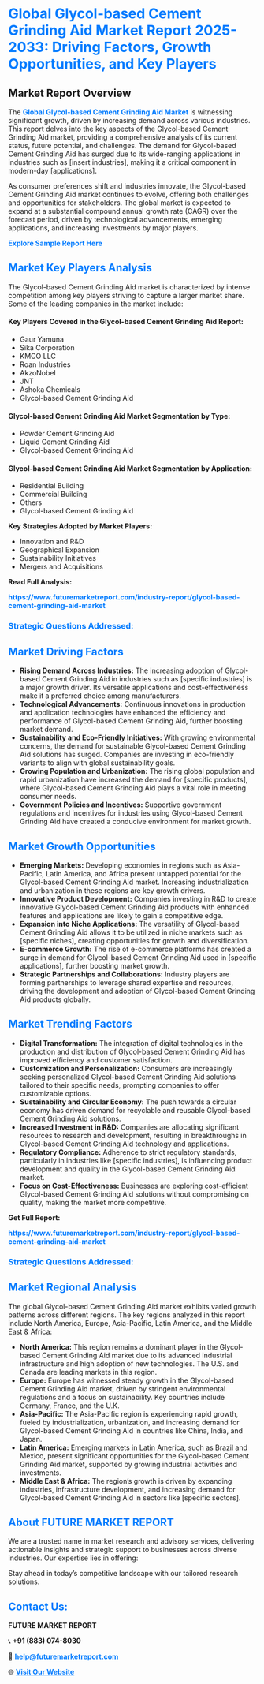 <h1 style="color: #007BFF;">Global Glycol-based Cement Grinding Aid Market Report 2025-2033: Driving Factors, Growth Opportunities, and Key Players</h1>

<section id="overview">
<h2>Market Report Overview</h2>
<p>The <a href="https://www.futuremarketreport.com/industry-report/glycol-based-cement-grinding-aid-market" style="color: #007BFF; text-decoration: none;"><strong>Global Glycol-based Cement Grinding Aid Market</strong></a> is witnessing significant growth, driven by increasing demand across various industries. This report delves into the key aspects of the Glycol-based Cement Grinding Aid market, providing a comprehensive analysis of its current status, future potential, and challenges. The demand for Glycol-based Cement Grinding Aid has surged due to its wide-ranging applications in industries such as [insert industries], making it a critical component in modern-day [applications].</p>
<p>As consumer preferences shift and industries innovate, the Glycol-based Cement Grinding Aid market continues to evolve, offering both challenges and opportunities for stakeholders. The global market is expected to expand at a substantial compound annual growth rate (CAGR) over the forecast period, driven by technological advancements, emerging applications, and increasing investments by major players.</p>
</section>

<section id="overview">
<p><a href="https://www.futuremarketreport.com/request-sample/reportId=97239" style="color: #007BFF; text-decoration: none;"><strong>Explore Sample Report Here</strong></a></p>
</section>

<section id="key-players">
<h2 style="color: #007BFF;">Market Key Players Analysis</h2>
<p>The Glycol-based Cement Grinding Aid market is characterized by intense competition among key players striving to capture a larger market share. Some of the leading companies in the market include:</p>
<h4>Key Players Covered in the Glycol-based Cement Grinding Aid Report:</h4>
<ul><li>Gaur Yamuna</li><li>Sika Corporation</li><li>KMCO LLC</li><li>Roan Industries</li><li>AkzoNobel</li><li>JNT</li><li>Ashoka Chemicals</li><li>Glycol-based Cement Grinding Aid</li></ul>
<h4>Glycol-based Cement Grinding Aid Market Segmentation by Type:</h4>
<ul><li>Powder Cement Grinding Aid</li><li>Liquid Cement Grinding Aid</li><li>Glycol-based Cement Grinding Aid</li></ul>

<h4>Glycol-based Cement Grinding Aid Market Segmentation by Application:</h4>
<ul><li>Residential Building</li><li>Commercial Building</li><li>Others</li><li>Glycol-based Cement Grinding Aid</li></ul>
<p><strong>Key Strategies Adopted by Market Players:</strong></p>
<ul>
<li>Innovation and R&D</li>
<li>Geographical Expansion</li>
<li>Sustainability Initiatives</li>
<li>Mergers and Acquisitions</li>
</ul>
</section>

<section>
<p><strong>Read Full Analysis: </strong></p><a href="https://www.futuremarketreport.com/industry-report/glycol-based-cement-grinding-aid-market" style="color: #007BFF; text-decoration: none;"><strong>https://www.futuremarketreport.com/industry-report/glycol-based-cement-grinding-aid-market</strong></a>
<h3 style="color: #007BFF;">Strategic Questions Addressed:</h3>
</section>

<section id="driving-factors">
<h2 style="color: #007BFF;">Market Driving Factors</h2>
<ul>
<li><strong>Rising Demand Across Industries:</strong> The increasing adoption of Glycol-based Cement Grinding Aid in industries such as [specific industries] is a major growth driver. Its versatile applications and cost-effectiveness make it a preferred choice among manufacturers.</li>
<li><strong>Technological Advancements:</strong> Continuous innovations in production and application technologies have enhanced the efficiency and performance of Glycol-based Cement Grinding Aid, further boosting market demand.</li>
<li><strong>Sustainability and Eco-Friendly Initiatives:</strong> With growing environmental concerns, the demand for sustainable Glycol-based Cement Grinding Aid solutions has surged. Companies are investing in eco-friendly variants to align with global sustainability goals.</li>
<li><strong>Growing Population and Urbanization:</strong> The rising global population and rapid urbanization have increased the demand for [specific products], where Glycol-based Cement Grinding Aid plays a vital role in meeting consumer needs.</li>
<li><strong>Government Policies and Incentives:</strong> Supportive government regulations and incentives for industries using Glycol-based Cement Grinding Aid have created a conducive environment for market growth.</li>
</ul>
</section>

<section id="growth-opportunities">
<h2 style="color: #007BFF;">Market Growth Opportunities</h2>
<ul>
<li><strong>Emerging Markets:</strong> Developing economies in regions such as Asia-Pacific, Latin America, and Africa present untapped potential for the Glycol-based Cement Grinding Aid market. Increasing industrialization and urbanization in these regions are key growth drivers.</li>
<li><strong>Innovative Product Development:</strong> Companies investing in R&D to create innovative Glycol-based Cement Grinding Aid products with enhanced features and applications are likely to gain a competitive edge.</li>
<li><strong>Expansion into Niche Applications:</strong> The versatility of Glycol-based Cement Grinding Aid allows it to be utilized in niche markets such as [specific niches], creating opportunities for growth and diversification.</li>
<li><strong>E-commerce Growth:</strong> The rise of e-commerce platforms has created a surge in demand for Glycol-based Cement Grinding Aid used in [specific applications], further boosting market growth.</li>
<li><strong>Strategic Partnerships and Collaborations:</strong> Industry players are forming partnerships to leverage shared expertise and resources, driving the development and adoption of Glycol-based Cement Grinding Aid products globally.</li>
</ul>
</section>

<section id="trending-factors">
<h2 style="color: #007BFF;">Market Trending Factors</h2>
<ul>
<li><strong>Digital Transformation:</strong> The integration of digital technologies in the production and distribution of Glycol-based Cement Grinding Aid has improved efficiency and customer satisfaction.</li>
<li><strong>Customization and Personalization:</strong> Consumers are increasingly seeking personalized Glycol-based Cement Grinding Aid solutions tailored to their specific needs, prompting companies to offer customizable options.</li>
<li><strong>Sustainability and Circular Economy:</strong> The push towards a circular economy has driven demand for recyclable and reusable Glycol-based Cement Grinding Aid solutions.</li>
<li><strong>Increased Investment in R&D:</strong> Companies are allocating significant resources to research and development, resulting in breakthroughs in Glycol-based Cement Grinding Aid technology and applications.</li>
<li><strong>Regulatory Compliance:</strong> Adherence to strict regulatory standards, particularly in industries like [specific industries], is influencing product development and quality in the Glycol-based Cement Grinding Aid market.</li>
<li><strong>Focus on Cost-Effectiveness:</strong> Businesses are exploring cost-efficient Glycol-based Cement Grinding Aid solutions without compromising on quality, making the market more competitive.</li>
</ul>
</section>

<section>
<p><strong>Get Full Report: </strong></p><a href="https://www.futuremarketreport.com/industry-report/glycol-based-cement-grinding-aid-market" style="color: #007BFF; text-decoration: none;"><strong>https://www.futuremarketreport.com/industry-report/glycol-based-cement-grinding-aid-market</strong></a>
<h3 style="color: #007BFF;">Strategic Questions Addressed:</h3>
</section>


<section id="regional-analysis">
<h2 style="color: #007BFF;">Market Regional Analysis</h2>
<p>The global Glycol-based Cement Grinding Aid market exhibits varied growth patterns across different regions. The key regions analyzed in this report include North America, Europe, Asia-Pacific, Latin America, and the Middle East & Africa:</p>
<ul>
<li><strong>North America:</strong> This region remains a dominant player in the Glycol-based Cement Grinding Aid market due to its advanced industrial infrastructure and high adoption of new technologies. The U.S. and Canada are leading markets in this region.</li>
<li><strong>Europe:</strong> Europe has witnessed steady growth in the Glycol-based Cement Grinding Aid market, driven by stringent environmental regulations and a focus on sustainability. Key countries include Germany, France, and the U.K.</li>
<li><strong>Asia-Pacific:</strong> The Asia-Pacific region is experiencing rapid growth, fueled by industrialization, urbanization, and increasing demand for Glycol-based Cement Grinding Aid in countries like China, India, and Japan.</li>
<li><strong>Latin America:</strong> Emerging markets in Latin America, such as Brazil and Mexico, present significant opportunities for the Glycol-based Cement Grinding Aid market, supported by growing industrial activities and investments.</li>
<li><strong>Middle East & Africa:</strong> The region’s growth is driven by expanding industries, infrastructure development, and increasing demand for Glycol-based Cement Grinding Aid in sectors like [specific sectors].</li>
</ul>
</section>

<footer>
<h2 style="color: #007BFF;">About FUTURE MARKET REPORT</h2>
<p>We are a trusted name in market research and advisory services, delivering actionable insights and strategic support to businesses across diverse industries. Our expertise lies in offering:</p>

<p>Stay ahead in today’s competitive landscape with our tailored research solutions.</p>

<h2 style="color: #007BFF;">Contact Us:</h2>
<p><strong>FUTURE MARKET REPORT</strong></p>
<p>📞 <strong>+91 (883) 074-8030</strong></p>
<p>📧 <strong><a href="mailto:help@futuremarketreport.com" style="color: #007BFF;">help@futuremarketreport.com</a></strong></p>
<p>🌐 <strong><a href="https://www.futuremarketreport.com/" style="color: #007BFF;">Visit Our Website</a></strong></p>
</footer>